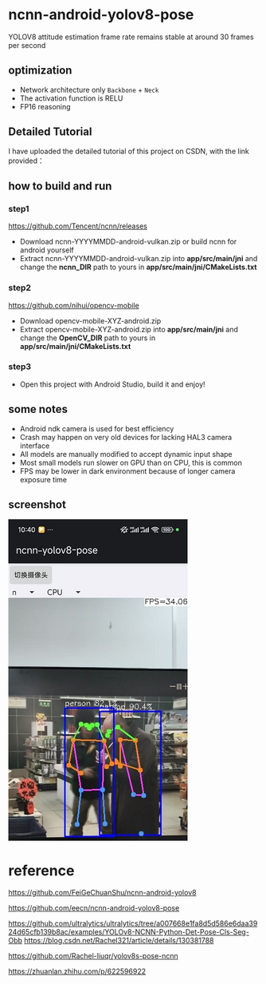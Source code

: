 # ncnn-android-yolov8-pose

YOLOV8 attitude estimation frame rate remains stable at around 30 frames per second

## optimization

- Network architecture only `Backbone` + `Neck`
- The activation function is RELU
- FP16 reasoning

## Detailed Tutorial

I have uploaded the detailed tutorial of this project on CSDN, with the link provided：



## how to build and run
### step1
https://github.com/Tencent/ncnn/releases

* Download ncnn-YYYYMMDD-android-vulkan.zip or build ncnn for android yourself
* Extract ncnn-YYYYMMDD-android-vulkan.zip into **app/src/main/jni** and change the **ncnn_DIR** path to yours in **app/src/main/jni/CMakeLists.txt**

### step2
https://github.com/nihui/opencv-mobile

* Download opencv-mobile-XYZ-android.zip
* Extract opencv-mobile-XYZ-android.zip into **app/src/main/jni** and change the **OpenCV_DIR** path to yours in **app/src/main/jni/CMakeLists.txt**

### step3
* Open this project with Android Studio, build it and enjoy!

## some notes
* Android ndk camera is used for best efficiency
* Crash may happen on very old devices for lacking HAL3 camera interface
* All models are manually modified to accept dynamic input shape
* Most small models run slower on GPU than on CPU, this is common
* FPS may be lower in dark environment because of longer camera exposure time

## screenshot
![](screenshot.jpg)

# reference

https://github.com/FeiGeChuanShu/ncnn-android-yolov8

https://github.com/eecn/ncnn-android-yolov8-pose

https://github.com/ultralytics/ultralytics/tree/a007668e1fa8d5d586e6daa3924d65cfb139b8ac/examples/YOLOv8-NCNN-Python-Det-Pose-Cls-Seg-Obb
https://blog.csdn.net/Rachel321/article/details/130381788

https://github.com/Rachel-liuqr/yolov8s-pose-ncnn

https://zhuanlan.zhihu.com/p/622596922
